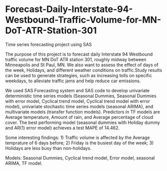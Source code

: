 # Forecast-Daily-Interstate-94-Westbound-Traffic-Volume-for-MN-DoT-ATR-Station-301
Time series forecasting project using SAS

The purpose of this project is to forecast daily Interstate 94 Westbound traffic volume for MN DoT ATR station 301, roughly midway between Minneapolis and St Paul, MN. We also want to assess the effect of days of the week, Holidays, and different weather conditions on traffic.Study results can be used to generate strategies, such as increasing tolls on specific weekdays, to alleviate traffic jams and help reduce car emissions. 

We used SAS Forecasting system and SAS code to develop univariate deterministic time series models (Seasonal Dummies, Seasonal Dummies with error model, Cyclical trend model, Cyclical trend model with error model), univariate stochastic time series models (seasonal ARIMA), and multivariate models (transfer function models).
Predictors in TF models are Average temperature, Amount of rain, and Average percentage of cloud cover. The best performing model (seasonal dummies with Holiday dummy and AR(1) error model) achieves a test MAPE of 14.462.

Some interesting findings: 1) Traffic volume is affected by the Average temprature of 6 days before; 2) Friday is the busiest day of the week; 3) Holidays are less busy than non-holidays.

Models: Seasonal Dummies, Cyclical trend model, Error model, seasonal ARIMA, TF model.







